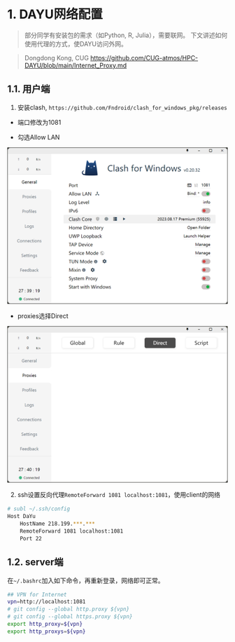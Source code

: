 # 1. DAYU网络配置

> 部分同学有安装包的需求（如Python, R, Julia），需要联网。
> 下文讲述如何使用代理的方式，使DAYU访问外网。

> Dongdong Kong, CUG
> https://github.com/CUG-atmos/HPC-DAYU/blob/main/Internet_Proxy.md

## 1.1. 用户端

1. 安装clash, `https://github.com/Fndroid/clash_for_windows_pkg/releases`

- 端口修改为1081

- 勾选Allow LAN

![](images/网络配置/clash_setting.png)

- proxies选择Direct

![](images/网络配置/clash_direct.png)


2. ssh设置反向代理`RemoteForward 1081 localhost:1081`，使用client的网络

```bash
# subl ~/.ssh/config
Host DaYu
    HostName 218.199.***.***
    RemoteForward 1081 localhost:1081
    Port 22
```


## 1.2. server端

在`~/.bashrc`加入如下命令，再重新登录，网络即可正常。

```bash
## VPN for Internet
vpn=http://localhost:1081
# git config --global http.proxy ${vpn}
# git config --global https.proxy ${vpn}
export http_proxy=${vpn}
export http_proxys=${vpn}
```
